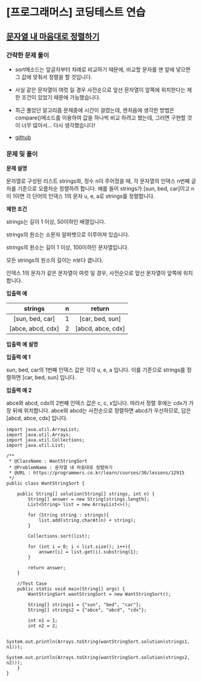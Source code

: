 # [프로그래머스] 코딩테스트 연습

## [문자열 내 마음대로 정렬하기](https://programmers.co.kr/learn/courses/30/lessons/12915)

### 간략한 문제 풀이

- sort메소드는 앞글자부터 차례로 비교하기 때문에, 비교할 문자를 맨 앞에 넣으면 그 값에 맞춰서 정렬을 할 것입니다.

- 사실 같은 문자열이 여럿 일 경우 사전순으로 앞선 문자열이 앞쪽에 위치한다는 제한 조건이 있었기 때문에 가능했습니다.

- 최근 풀었던 알고리즘 문제중에 시간이 걸렸는데, 맨처음에 생각한 방법은 compare()메소드를 이용하여 값을 하나씩 비교 하려고 했는데, 그러면 구현할 것이 너무 많아서... 다시 생각했습니다!

- [github](https://github.com/ksy90101/ProgrammosCodingTest/blob/master/src/Level01/WantStringSort.java)

### 문제 및 풀이

**문제 설명**

문자열로 구성된 리스트 strings와, 정수 n이 주어졌을 때, 각 문자열의 인덱스 n번째 글자를 기준으로 오름차순 정렬하려 합니다. 예를 들어 strings가 [sun, bed, car]이고 n이 1이면 각 단어의 인덱스 1의 문자 u, e, a로 strings를 정렬합니다.

**제한 조건**

strings는 길이 1 이상, 50이하인 배열입니다.

strings의 원소는 소문자 알파벳으로 이루어져 있습니다.

strings의 원소는 길이 1 이상, 100이하인 문자열입니다.

모든 strings의 원소의 길이는 n보다 큽니다.

인덱스 1의 문자가 같은 문자열이 여럿 일 경우, 사전순으로 앞선 문자열이 앞쪽에 위치합니다.

**입출력 예**

| strings | n | return | 
| :---: | :---: | :---: | 
| [sun, bed, car] | 1 | [car, bed, sun] | 
| [abce, abcd, cdx] | 2 | [abcd, abce, cdx] | 

**입출력 예 설명**

**입출력 예 1**

sun, bed, car의 1번째 인덱스 값은 각각 u, e, a 입니다. 이를 기준으로 strings를 정렬하면 [car, bed, sun] 입니다.

**입출력 예 2**

abce와 abcd, cdx의 2번째 인덱스 값은 c, c, x입니다. 따라서 정렬 후에는 cdx가 가장 뒤에 위치합니다. abce와 abcd는 사전순으로 정렬하면 abcd가 우선하므로, 답은 [abcd, abce, cdx] 입니다.

````
import java.util.ArrayList;
import java.util.Arrays;
import java.util.Collections;
import java.util.List;

/**
 * @ClassName : WantStringSort
 * @ProblemName : 문자열 내 마음대로 정렬하기
 * @URL : https://programmers.co.kr/learn/courses/30/lessons/12915
 */
public class WantStringSort {

    public String[] solution(String[] strings, int n) {
        String[] answer = new String[strings.length];
        List<String> list = new ArrayList<>();

        for (String string : strings){
            list.add(string.charAt(n) + string);
        }

        Collections.sort(list);

        for (int i = 0; i < list.size(); i++){
            answer[i] = list.get(i).substring(1);
        }

        return answer;
    }

    //Test Case
    public static void main(String[] args) {
        WantStringSort wantStringSort = new WantStringSort();

        String[] strings1 = {"sun", "bed", "car"};
        String[] strings2 = {"abce", "abcd", "cdx"};

        int n1 = 1;
        int n2 = 2;

        System.out.println(Arrays.toString(wantStringSort.solution(strings1, n1)));
        System.out.println(Arrays.toString(wantStringSort.solution(strings2, n2)));
    }
}
````